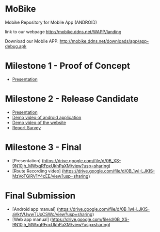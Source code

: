 # MoBike
Mobike Repository for Mobile App (ANDROID)

link to our webpage
http://mobike.ddns.net/WAPP/landing

Download our Mobile APP:
http://mobike.ddns.net/downloads/app/app-debug.apk

Milestone 1 - Proof of Concept
==============
- [Presentation](https://drive.google.com/open?id=0B_1wI-LJKIS-VFlPNS12MUpuSzA&authuser=0)

Milestone 2 - Release Candidate
==============
- [Presentation](https://drive.google.com/open?id=0B_XS-9N10jh_a2V0dkkyMG14cmM&authuser=0)
- [Demo video of android application](https://drive.google.com/open?id=0B_1wI-LJKIS-b2s2UmRQRkc2Zmc&authuser=0)
- [Demo video of the website](https://drive.google.com/open?id=0B0jdXB8d2b4pWksyeTZISkxuQlk&authuser=0)
- [Report Survey](https://drive.google.com/open?id=0B_XS-9N10jh_UjFhQnpidUp0VFU&authuser=0)

Milestone 3 - Final
==============
 - [Presentation] (https://drive.google.com/file/d/0B_XS-9N10jh_MWxqRFpxUkhPaXM/view?usp=sharing)
 - [Route Recording video] (https://drive.google.com/file/d/0B_1wI-LJKIS-MzVoTGlRV1Y4cEE/view?usp=sharing)

Final Submission
==============
 - [Android app manual] (https://drive.google.com/file/d/0B_1wI-LJKIS-aVktVUwwTUxCSWc/view?usp=sharing)
 - [Web app manual] (https://drive.google.com/file/d/0B_XS-9N10jh_MWxqRFpxUkhPaXM/view?usp=sharing)

